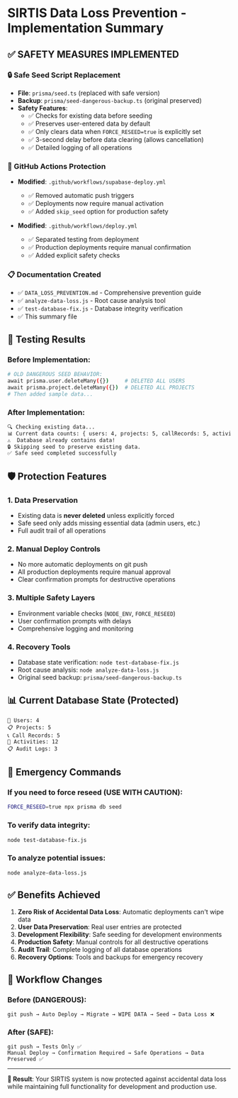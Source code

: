 # SIRTIS Data Loss Prevention - Implementation Summary

## ✅ **SAFETY MEASURES IMPLEMENTED**

### **🔒 Safe Seed Script Replacement**
- **File**: `prisma/seed.ts` (replaced with safe version)
- **Backup**: `prisma/seed-dangerous-backup.ts` (original preserved)
- **Safety Features**:
  - ✅ Checks for existing data before seeding
  - ✅ Preserves user-entered data by default
  - ✅ Only clears data when `FORCE_RESEED=true` is explicitly set
  - ✅ 3-second delay before data clearing (allows cancellation)
  - ✅ Detailed logging of all operations

### **🚫 GitHub Actions Protection**
- **Modified**: `.github/workflows/supabase-deploy.yml`
  - ✅ Removed automatic push triggers
  - ✅ Deployments now require manual activation
  - ✅ Added `skip_seed` option for production safety

- **Modified**: `.github/workflows/deploy.yml`
  - ✅ Separated testing from deployment
  - ✅ Production deployments require manual confirmation
  - ✅ Added explicit safety checks

### **📋 Documentation Created**
- ✅ `DATA_LOSS_PREVENTION.md` - Comprehensive prevention guide
- ✅ `analyze-data-loss.js` - Root cause analysis tool
- ✅ `test-database-fix.js` - Database integrity verification
- ✅ This summary file

## **🧪 Testing Results**

### Before Implementation:
```bash
# OLD DANGEROUS SEED BEHAVIOR:
await prisma.user.deleteMany({})     # DELETED ALL USERS
await prisma.project.deleteMany({})  # DELETED ALL PROJECTS
# Then added sample data...
```

### After Implementation:
```bash
🔍 Checking existing data...
📊 Current data counts: { users: 4, projects: 5, callRecords: 5, activities: 12 }
⚠️  Database already contains data!
🔒 Skipping seed to preserve existing data.
✅ Safe seed completed successfully
```

## **🛡️ Protection Features**

### **1. Data Preservation**
- Existing data is **never deleted** unless explicitly forced
- Safe seed only adds missing essential data (admin users, etc.)
- Full audit trail of all operations

### **2. Manual Deploy Controls**
- No more automatic deployments on git push
- All production deployments require manual approval
- Clear confirmation prompts for destructive operations

### **3. Multiple Safety Layers**
- Environment variable checks (`NODE_ENV`, `FORCE_RESEED`)
- User confirmation prompts with delays
- Comprehensive logging and monitoring

### **4. Recovery Tools**
- Database state verification: `node test-database-fix.js`
- Root cause analysis: `node analyze-data-loss.js`
- Original seed backup: `prisma/seed-dangerous-backup.ts`

## **📊 Current Database State (Protected)**
```
👥 Users: 4
📋 Projects: 5  
📞 Call Records: 5
📝 Activities: 12
📋 Audit Logs: 3
```

## **🚨 Emergency Commands**

### If you need to force reseed (USE WITH CAUTION):
```bash
FORCE_RESEED=true npx prisma db seed
```

### To verify data integrity:
```bash
node test-database-fix.js
```

### To analyze potential issues:
```bash
node analyze-data-loss.js
```

## **✅ Benefits Achieved**

1. **Zero Risk of Accidental Data Loss**: Automatic deployments can't wipe data
2. **User Data Preservation**: Real user entries are protected
3. **Development Flexibility**: Safe seeding for development environments
4. **Production Safety**: Manual controls for all destructive operations
5. **Audit Trail**: Complete logging of all database operations
6. **Recovery Options**: Tools and backups for emergency recovery

## **🔄 Workflow Changes**

### **Before (DANGEROUS)**:
```
git push → Auto Deploy → Migrate → WIPE DATA → Seed → Data Loss ❌
```

### **After (SAFE)**:
```
git push → Tests Only ✅
Manual Deploy → Confirmation Required → Safe Operations → Data Preserved ✅
```

---

**🎉 Result**: Your SIRTIS system is now protected against accidental data loss while maintaining full functionality for development and production use.
